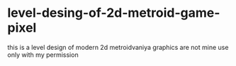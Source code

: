 # level-desing-of-2d-metroid-game-pixel
this is a level design of modern 2d metroidvaniya graphics are not mine use only with my permission
